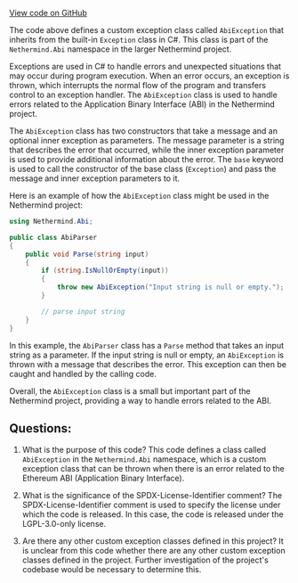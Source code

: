 [View code on GitHub](https://github.com/nethermindeth/nethermind/Nethermind.Abi/AbiException.cs)

The code above defines a custom exception class called `AbiException` that inherits from the built-in `Exception` class in C#. This class is part of the `Nethermind.Abi` namespace in the larger Nethermind project.

Exceptions are used in C# to handle errors and unexpected situations that may occur during program execution. When an error occurs, an exception is thrown, which interrupts the normal flow of the program and transfers control to an exception handler. The `AbiException` class is used to handle errors related to the Application Binary Interface (ABI) in the Nethermind project.

The `AbiException` class has two constructors that take a message and an optional inner exception as parameters. The message parameter is a string that describes the error that occurred, while the inner exception parameter is used to provide additional information about the error. The `base` keyword is used to call the constructor of the base class (`Exception`) and pass the message and inner exception parameters to it.

Here is an example of how the `AbiException` class might be used in the Nethermind project:

```csharp
using Nethermind.Abi;

public class AbiParser
{
    public void Parse(string input)
    {
        if (string.IsNullOrEmpty(input))
        {
            throw new AbiException("Input string is null or empty.");
        }

        // parse input string
    }
}
```

In this example, the `AbiParser` class has a `Parse` method that takes an input string as a parameter. If the input string is null or empty, an `AbiException` is thrown with a message that describes the error. This exception can then be caught and handled by the calling code.

Overall, the `AbiException` class is a small but important part of the Nethermind project, providing a way to handle errors related to the ABI.
## Questions: 
 1. What is the purpose of this code?
   This code defines a class called `AbiException` in the `Nethermind.Abi` namespace, which is a custom exception class that can be thrown when there is an error related to the Ethereum ABI (Application Binary Interface).

2. What is the significance of the SPDX-License-Identifier comment?
   The SPDX-License-Identifier comment is used to specify the license under which the code is released. In this case, the code is released under the LGPL-3.0-only license.

3. Are there any other custom exception classes defined in this project?
   It is unclear from this code whether there are any other custom exception classes defined in the project. Further investigation of the project's codebase would be necessary to determine this.